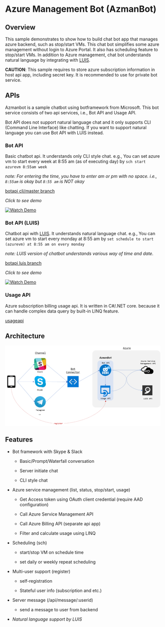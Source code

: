# Azure Management Bot (AzmanBot)

## Overview

This sample demonstrates to show how to build chat bot app that manages azure backend, such as stop/start VMs.
This chat bot simplifies some azure management without login to Azure Portal. It also has scheduling feature to stop/start VMs.
In addition to Azure management, chat bot understands natural language by integrating with [LUIS](https://www.luis.ai).

**CAUTION**: This sample requires to store azure subscription information in host api app, including secret key. It is recommended to use for private bot service.

## APIs

Azmanbot is a sample chatbot using botframework from Microsoft. This bot service consists of two api services, i.e., Bot API and Usage API.

Bot API does not support natural language chat and it only supports CLI (Command Line Interface) like chatting. If you want to support natural language you can use Bot API with LUIS instead.

### Bot API

Basic chatbot api. It understands only CLI style chat. e.g., You can set azure vm to start every week at 8:55 am (as of executing day) by `sch start azurevm 8:55am week`

_note: For entering the time, you have to enter am or pm with no space. i.e., `8:55am` is okay but `8:55 am` is NOT okay_


[botapi cli/master branch](./tree/cli/botapi)

_Click to see demo_

[![Watch Demo](https://img.youtube.com/vi/2dUxRE5sy0E/0.jpg)](https://youtu.be/2dUxRE5sy0E)

### Bot API (LUIS)

Chatbot api with [LUIS](https://www.luis.ai). It understands natural language chat. e.g., You can set azure vm to start every monday at 8:55 am by `set schedule to start (azurevm) at 8:55 am on every monday`

_note: LUIS version of chatbot understands various way of time and date._

[botapi luis branch](./tree/luis/botapi)

_Click to see demo_

[![Watch Demo](https://img.youtube.com/vi/pgbrDQFqMDc/0.jpg)](https://youtu.be/pgbrDQFqMDc)

### Usage API

Azure subscription billing usage api. It is written in C#/.NET core. because it can handle complex data query by built-in LINQ feature.

[usageapi](./usageapi)

## Architecture

![Azmanbot Architecture](./asset/azmanbot_arch.png)

## Features

* Bot framework with Skype & Slack

    * Basic/Prompt/Waterfall conversation

    * Server initiate chat

    * CLI style chat

* Azure service management (list, status, stop/start, usage)

    * Get Access token using OAuth client credential (require AAD configuration)

    * Call Azure Service Management API

    * Call Azure Billing API (separate api app)

    * Filter and calculate usage using LINQ

* Scheduling (sch)

    * start/stop VM on schedule time

    * set daily or weekly repeat scheduling

* Multi-user support (register)

    * self-registration

    * Stateful user info (subscription and etc.)

* Server message (/api/message/:userid)

    * send a message to user from backend 

* _Natural language support by LUIS_



